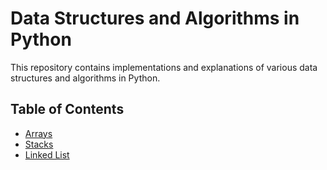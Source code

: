 # Data Structures and Algorithms in Python

This repository contains implementations and explanations of various data structures and algorithms in Python.

## Table of Contents

- [Arrays](https://github.com/odbalapure/data-structures-algorithms/tree/master/arrays)
- [Stacks](https://github.com/odbalapure/data-structures-algorithms/tree/master/stacks)
- [Linked List](https://github.com/odbalapure/data-structures-algorithms/tree/master/linked_list)